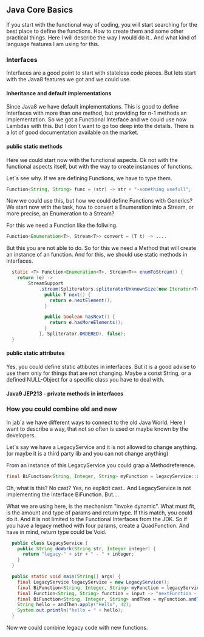 ## Java Core Basics
If you start with the functional way of coding, you will start 
searching for the best place to define the functions.
How to create them and some other practical things.
Here I will describe the way I would do it.. And what kind of language 
features I am using for this.

### Interfaces
Interfaces are a good point to start with stateless code pieces.
But lets start with the Java8 features we got and we could use.

#### Inheritance and default implementations
Since Java8 we have default implementations. This is good to define 
Interfaces with more than one method, but providing for n-1 methods an
implementation. So we got a Functional Interface and we could use now Lambdas with this.
But I don´t want to go too deep into the details. There is a lot of good documentation 
available on the market. 

#### public static methods
Here we could start now with the functional aspects. Ok not with the functional aspects 
itself, but with the way to create instances of functions.

Let´s see why.
If we are defining Functions, we have to type them.

```java
Function<String, String> func = (str) -> str + "-something usefull";
```
Now we could use this, but how we could define Functions with Generics?
We start now with the task, how to convert a Enumeration into a Stream, 
or more precise, an Enumeration<T> to a Stream<T>?

For this we need a Function like the follwing.
```java
Function<Enumeration<T>, Stream<T>> convert = (T t) -> ....
```
But this you are not able to do. So for this we need a Method that will create an instance of an 
function. And for this, we should use static methods in interfaces.

```java
  static <T> Function<Enumeration<T>, Stream<T>> enumToStream() {
    return (e) ->
        StreamSupport
            .stream(Spliterators.spliteratorUnknownSize(new Iterator<T>() {
              public T next() {
                return e.nextElement();
              }

              public boolean hasNext() {
                return e.hasMoreElements();
              }
            }, Spliterator.ORDERED), false);
  }
```





#### public static attributes
Yes, you could define static attibutes in interfaces. But it is a good advise 
to use them only for things that are not changing. Maybe a const String, 
or a defined NULL-Object for a specific class you have to deal with.

#### Java9 JEP213 - private methods in interfaces


### How you could combine old and new
In jab´a we have different ways to connect to the old Java World.
Here I want to describe a way, that not so often is used or 
maybe known by the developers.

Let´s say we have a LegacyService and it is not allowed to change anything. 
(or maybe it is a third party lib and you can not change anything)

From an instance of this LegacyService you could grap a Methodreference.

```java
final BiFunction<String, Integer, String> myFunction = legacyService::doWork;
```
Oh, what is this? No cast? Yes, no explicit cast.. And LegacyService is 
not implementing the Interface BiFunction. But....

What we are using here, is the mechanism "invoke dynamic". What must fit, is the 
amount and type of params and return type. If this match, you could do it. 
And it is not limited to the Functional Interfaces from the JDK. So if you have a
legacy method with four params, create a QuadFunction. And have in mind, 
return type could be Void.

```java
  public class LegacyService {
    public String doWork(String str, Integer integer) {
      return "legacy-" + str + " - " + integer;
    }
  }

  public static void main(String[] args) {
    final LegacyService legacyService = new LegacyService();
    final BiFunction<String, Integer, String> myFunction = legacyService::doWork;
    final Function<String, String> function = input -> "nextFunction - " + input;
    final BiFunction<String, Integer, String> andThen = myFunction.andThen(function);
    String hello = andThen.apply("Hello", 42);
    System.out.println("hello = " + hello);
  }
```

Now we could combine legacy code with new functions.